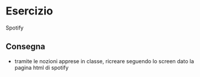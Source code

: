 Esercizio
===
Spotify
## Consegna
- tramite le nozioni apprese in classe, ricreare seguendo lo screen dato la pagina html di spotify